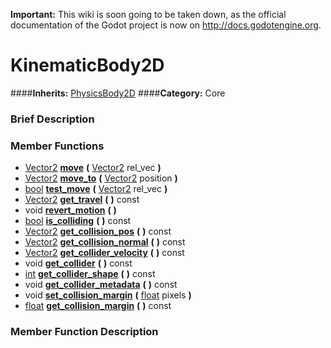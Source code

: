 **Important:** This wiki is soon going to be taken down, as the official documentation of the Godot project is now on http://docs.godotengine.org.

#  KinematicBody2D  
####**Inherits:** [PhysicsBody2D](class_physicsbody2d)
####**Category:** Core

###  Brief Description  


###  Member Functions 
  * [Vector2](class_vector2)  **[move](#move)**  **(** [Vector2](class_vector2) rel_vec  **)**
  * [Vector2](class_vector2)  **[move&#95;to](#move_to)**  **(** [Vector2](class_vector2) position  **)**
  * [bool](class_bool)  **[test&#95;move](#test_move)**  **(** [Vector2](class_vector2) rel_vec  **)**
  * [Vector2](class_vector2)  **[get&#95;travel](#get_travel)**  **(** **)** const
  * void  **[revert&#95;motion](#revert_motion)**  **(** **)**
  * [bool](class_bool)  **[is&#95;colliding](#is_colliding)**  **(** **)** const
  * [Vector2](class_vector2)  **[get&#95;collision&#95;pos](#get_collision_pos)**  **(** **)** const
  * [Vector2](class_vector2)  **[get&#95;collision&#95;normal](#get_collision_normal)**  **(** **)** const
  * [Vector2](class_vector2)  **[get&#95;collider&#95;velocity](#get_collider_velocity)**  **(** **)** const
  * void  **[get&#95;collider](#get_collider)**  **(** **)** const
  * [int](class_int)  **[get&#95;collider&#95;shape](#get_collider_shape)**  **(** **)** const
  * void  **[get&#95;collider&#95;metadata](#get_collider_metadata)**  **(** **)** const
  * void  **[set&#95;collision&#95;margin](#set_collision_margin)**  **(** [float](class_float) pixels  **)**
  * [float](class_float)  **[get&#95;collision&#95;margin](#get_collision_margin)**  **(** **)** const

###  Member Function Description  
